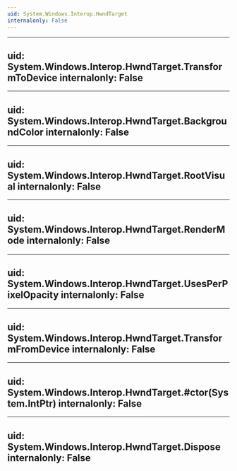 ```yaml
---
uid: System.Windows.Interop.HwndTarget
internalonly: False
---
```


---
uid: System.Windows.Interop.HwndTarget.TransformToDevice
internalonly: False
---

---
uid: System.Windows.Interop.HwndTarget.BackgroundColor
internalonly: False
---

---
uid: System.Windows.Interop.HwndTarget.RootVisual
internalonly: False
---

---
uid: System.Windows.Interop.HwndTarget.RenderMode
internalonly: False
---

---
uid: System.Windows.Interop.HwndTarget.UsesPerPixelOpacity
internalonly: False
---

---
uid: System.Windows.Interop.HwndTarget.TransformFromDevice
internalonly: False
---

---
uid: System.Windows.Interop.HwndTarget.#ctor(System.IntPtr)
internalonly: False
---

---
uid: System.Windows.Interop.HwndTarget.Dispose
internalonly: False
---
